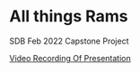 # All things Rams

SDB Feb 2022 Capstone Project

[Video Recording Of Presentation](https://vimeo.com/707999150/658a3f03fa)
